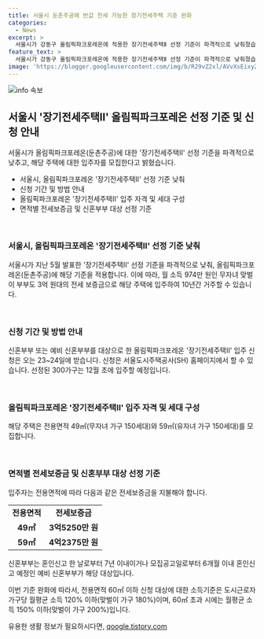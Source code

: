 ```yaml
---
title: 서울시 둔촌주공에 반값 전세 가능한 장기전세주택 기준 완화
categories:
  - News
excerpt: >
  서울시가 강동구 올림픽파크포레온에 적용한 장기전세주택Ⅱ 선정 기준이 파격적으로 낮춰졌습니다. 이에 신혼부부나 예비 부부는 974만 원 이하의 월 소득으로 3억 원대의 전세 보증금으로 해당 주택에 10년간 거주할 수 있게 되었습니다. 전세보증금은 49㎡ 3억5250만 원, 59㎡ 4억2375만 원으로, 신혼부부 300가구가 당첨되어 12월 초부터 입주할 예정입니다. 또한, 혼인신고 7년 이내인 신혼부부와 모집공고일 6개월 이내 혼인신고 예정인 예비 신혼부부가 대상이며, 신청은 서울도시주택공사(SH) 홈페이지에서 가능합니다.
feature_text: >
  서울시가 강동구 올림픽파크포레온에 적용한 장기전세주택Ⅱ 선정 기준이 파격적으로 낮춰졌습니다. 이에 신혼부부나 예비 부부는 974만 원 이하의 월 소득으로 3억 원대의 전세 보증금으로 해당 주택에 10년간 거주할 수 있게 되었습니다. 전세보증금은 49㎡ 3억5250만 원, 59㎡ 4억2375만 원으로, 신혼부부 300가구가 당첨되어 12월 초부터 입주할 예정입니다. 또한, 혼인신고 7년 이내인 신혼부부와 모집공고일 6개월 이내 혼인신고 예정인 예비 신혼부부가 대상이며, 신청은 서울도시주택공사(SH) 홈페이지에서 가능합니다.
image: 'https://blogger.googleusercontent.com/img/b/R29vZ2xl/AVvXsEixyZcFfHzMRdzZMjFBmAUKJYCLCGyLL1o632UiGVXcaFdKo_bkvkuCioo0uUKlGfBVcT3P84aROyZIXSBEx3Aw5nCQ3pTgDom1WDC4m8eifvWiAmWEEVb4x6G_l8C0QH225ldMjyaFvpxGEBGNO37VmDTDMHGhJPq73UglMfDca1-0aw/s1600/blogspot.png'
---
```


<p><img src="https://blogger.googleusercontent.com/img/b/R29vZ2xl/AVvXsEixyZcFfHzMRdzZMjFBmAUKJYCLCGyLL1o632UiGVXcaFdKo_bkvkuCioo0uUKlGfBVcT3P84aROyZIXSBEx3Aw5nCQ3pTgDom1WDC4m8eifvWiAmWEEVb4x6G_l8C0QH225ldMjyaFvpxGEBGNO37VmDTDMHGhJPq73UglMfDca1-0aw/s1600/blogspot.png" alt="info 속보" /></p>

<h2 data-ke-size="size26">서울시 '장기전세주택Ⅱ' 올림픽파크포레온 선정 기준 및 신청 안내</h2>

<p>서울시가 올림픽파크포레온(둔촌주공)에 대한 '장기전세주택Ⅱ' 선정 기준을 파격적으로 낮추고, 해당 주택에 대한 입주자를 모집한다고 밝혔습니다.</p>

<ul>
  <li>서울시, 올림픽파크포레온 '장기전세주택Ⅱ' 선정 기준 낮춰</li>
  <li>신청 기간 및 방법 안내</li>
  <li>올림픽파크포레온 '장기전세주택Ⅱ' 입주 자격 및 세대 구성</li>
  <li>면적별 전세보증금 및 신혼부부 대상 선정 기준</li>
</ul>

<p data-ke-size="size16">&nbsp;</p>

<h3>서울시, 올림픽파크포레온 '장기전세주택Ⅱ' 선정 기준 낮춰</h3>

<p>서울시가 지난 5월 발표한 '장기전세주택Ⅱ' 선정 기준을 파격적으로 낮춰, 올림픽파크포레온(둔촌주공)에 해당 기준을 적용합니다. 이에 따라, 월 소득 974만 원인 무자녀 맞벌이 부부도 3억 원대의 전세 보증금으로 해당 주택에 입주하여 10년간 거주할 수 있습니다.</p>

<p data-ke-size="size16">&nbsp;</p>

<h3>신청 기간 및 방법 안내</h3>

<p>신혼부부 또는 예비 신혼부부를 대상으로 한 올림픽파크포레온 '장기전세주택Ⅱ' 입주 신청은 오는 23~24일에 받습니다. 신청은 서울도시주택공사(SH) 홈페이지에서 할 수 있습니다. 선정된 300가구는 12월 초에 입주할 예정입니다.</p>

<p data-ke-size="size16">&nbsp;</p>

<h3>올림픽파크포레온 '장기전세주택Ⅱ' 입주 자격 및 세대 구성</h3>

<p>해당 주택은 전용면적 49㎡(무자녀 가구 150세대)와 59㎡(유자녀 가구 150세대)를 모집합니다.</p>

<p data-ke-size="size16">&nbsp;</p>

<h3>면적별 전세보증금 및 신혼부부 대상 선정 기준</h3>

<p>입주자는 전용면적에 따라 다음과 같은 전세보증금을 지불해야 합니다.</p>

<table>
  <tr>
    <td style="text-align: center; height: 17px;"><b>전용면적</b></td>
    <td style="text-align: center; height: 17px;"><b>전세보증금</b></td>
  </tr>
  <tr>
    <td style="text-align: center; height: 17px;"><b>49㎡</b></td>
    <td style="text-align: center; height: 17px;"><b>3억5250만 원</b></td>
  </tr>
  <tr>
    <td style="text-align: center; height: 17px;"><b>59㎡</b></td>
    <td style="text-align: center; height: 17px;"><b>4억2375만 원</b></td>
  </tr>
</table>

<p>신혼부부는 혼인신고 한 날로부터 7년 이내이거나 모집공고일로부터 6개월 이내 혼인신고 예정인 예비 신혼부부가 해당 대상입니다.</p>

<p>이번 기준 완화에 따라서, 전용면적 60㎡ 이하 신청 대상에 대한 소득기준은 도시근로자 가구당 월평균 소득 120% 이하(맞벌이 가구 180%)이며, 60㎡ 초과 시에는 월평균 소득 150% 이하(맞벌이 가구 200%)입니다.</p>
유용한 생활 정보가 필요하시다면, <a href="https://qoogle.tistory.com" rel="dofollow">qoogle.tistory.com</a>


